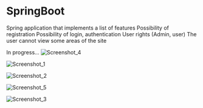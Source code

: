 # SpringBoot
Spring application that implements a list of features
Possibility of registration
Possibility of login, authentication
User rights (Admin, user)
The user cannot view some areas of the site

In progress...
![Screenshot_4](https://github.com/CookieVortex/SpringBoot/assets/24642100/300b2c97-2e7f-4cc8-a065-f5fb1b55e37c)

![Screenshot_1](https://github.com/CookieVortex/SpringBoot/assets/24642100/1a9977c5-203b-4ff0-85e3-b08925d7f5fa)

![Screenshot_2](https://github.com/CookieVortex/SpringBoot/assets/24642100/5197a883-884e-4ac0-ad43-d1663f18bda0)

![Screenshot_5](https://github.com/CookieVortex/SpringBoot/assets/24642100/e2df0996-3f58-4134-b867-648012449bdf)

![Screenshot_3](https://github.com/CookieVortex/SpringBoot/assets/24642100/83cc0e36-2b14-442a-a713-a0e394ab154f)
